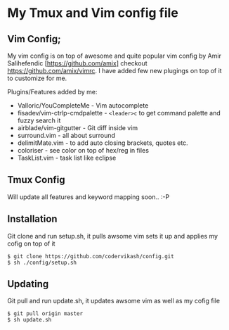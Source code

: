 # My Tmux and Vim config file

## Vim Config;
My vim config is on top of awesome and quite popular vim config by Amir Salihefendic [https://github.com/amix] checkout https://github.com/amix/vimrc. I have added few new plugings on top of it to customize for me.

Plugins/Features added by me:
- Valloric/YouCompleteMe - Vim autocomplete
- fisadev/vim-ctrlp-cmdpalette - `<leader>c` to get command palette and fuzzy search it
- airblade/vim-gitgutter - Git diff inside vim
- surround.vim - all about surround
- delimitMate.vim - to add auto closing brackets, quotes etc.
- coloriser - see color on top of hex/reg in files
- TaskList.vim - task list like eclipse

## Tmux Config
Will update all features and keyword mapping soon.. :-P

## Installation
Git clone and run setup.sh, it pulls awsome vim sets it up and applies my cofig on top of it
```
$ git clone https://github.com/codervikash/config.git
$ sh ./config/setup.sh
```

## Updating
Git pull and run update.sh, it updates awsome vim as well as my cofig file
```
$ git pull origin master
$ sh update.sh
```
